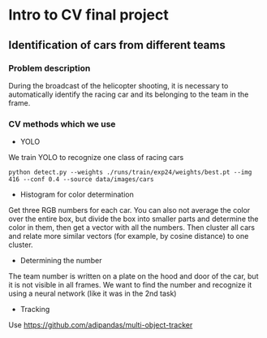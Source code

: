 # Intro to CV final project 

## Identification of cars from different teams
### Problem description
During the broadcast of the helicopter shooting, it is necessary to automatically identify the racing car and its belonging to the team in the frame.



### CV methods which we use
- YOLO

We  train YOLO to recognize one class of racing cars

`python detect.py --weights ./runs/train/exp24/weights/best.pt --img 416 --conf 0.4 --source data/images/cars
`

- Histogram for color determination

Get three RGB numbers for each car. You can also not average the color over the entire box, but divide the box into smaller parts and determine the color in them, then get a vector with all the numbers.
Then cluster all cars and relate more similar vectors (for example, by cosine distance) to one cluster.
- Determining the number

The team number is written on a plate on the hood and door of the car, but it is not visible in all frames. We want to find the number and recognize it using a neural network (like it was in the 2nd task)
- Tracking 

Use https://github.com/adipandas/multi-object-tracker 




